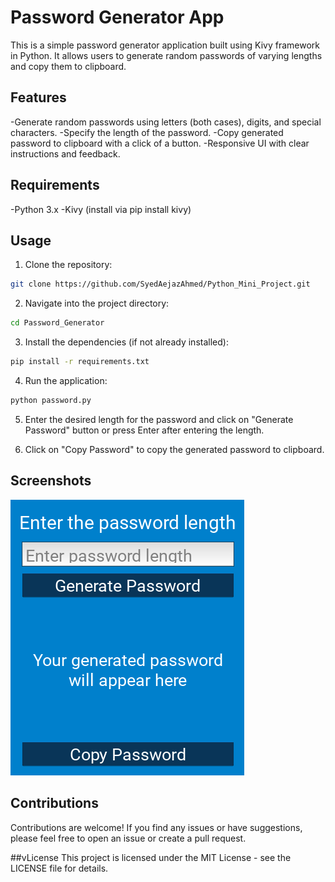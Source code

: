 # Password Generator App
This is a simple password generator application built using Kivy framework in Python. It allows users to generate random passwords of varying lengths and copy them to clipboard.


## Features
-Generate random passwords using letters (both cases), digits, and special characters.
-Specify the length of the password.
-Copy generated password to clipboard with a click of a button.
-Responsive UI with clear instructions and feedback.

## Requirements
-Python 3.x
-Kivy (install via pip install kivy)

## Usage
1. Clone the repository:
```bash
git clone https://github.com/SyedAejazAhmed/Python_Mini_Project.git
```
2. Navigate into the project directory:
```bash
cd Password_Generator
```

3. Install the dependencies (if not already installed):
```bash
pip install -r requirements.txt
```
4. Run the application:
```bash
python password.py
```

5. Enter the desired length for the password and click on "Generate Password" button or press Enter after entering the length.

6. Click on "Copy Password" to copy the generated password to clipboard.

## Screenshots
![Screenshot](passwordgenerator.png)

## Contributions
Contributions are welcome! If you find any issues or have suggestions, please feel free to open an issue or create a pull request.

##vLicense
This project is licensed under the MIT License - see the LICENSE file for details.

